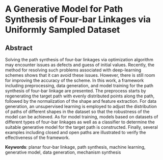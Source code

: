 # A Generative Model for Path Synthesis of Four-bar Linkages via Uniformly Sampled Dataset

## Abstract
Solving the path synthesis of four-bar linkages via optimization algorithm may encounter issues as defects and guess of initial values. Recently, the method for resolving such problems associated with deep-learning schemes shows that it can avoid these issues. However, there is still room for improving the accuracy of the scheme. In this work, a framework including preprocessing, data generation, and model training for the path synthesis of four-bar linkage are presented. The preprocess starts by regenerating the target path with evenly distributed points along the path, followed by the normalization of the shape and feature extraction. For data generation, an unsupervised learning is employed to adjust the distribution of paths of different shapes in the dataset so that the robustness of the model can be achieved. As for model training, models based on datasets of different types of four-bar linkages as well as a classifier to determine the suitable generative model for the target path is constructed. Finally, several examples including closed and open paths are illustrated to verify the effectiveness of the framework.  

**Keywords**: planar four-bar linkage, path synthesis, machine learning, generative model, data generation, mechanism synthesis

